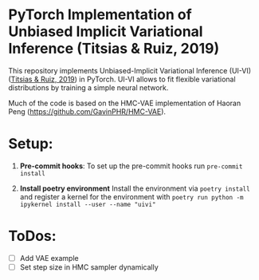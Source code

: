 # PyTorch Implementation of Unbiased Implicit Variational Inference (Titsias \& Ruiz, 2019)

This repository implements Unbiased-Implicit Variational Inference (UI-VI) ([Titsias \& Ruiz, 2019](https://proceedings.mlr.press/v89/titsias19a/titsias19a.pdf)) in PyTorch.
UI-VI allows to fit flexible variational distributions by training a simple neural network.

Much of the code is based on the HMC-VAE implementation of Haoran Peng (https://github.com/GavinPHR/HMC-VAE).

# Setup:
1. **Pre-commit hooks**: To set up the pre-commit hooks run
```pre-commit install```

2. **Install poetry environment** Install the environment via 
```poetry install```
and register a kernel for the environment with
```poetry run python -m ipykernel install --user --name "uivi"```

# ToDos:
- [ ] Add VAE example
- [ ] Set step size in HMC sampler dynamically 
